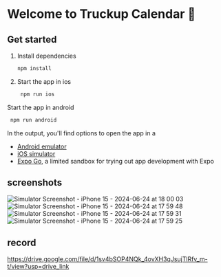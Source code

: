 # Welcome to Truckup Calendar 👋

## Get started

1. Install dependencies

   ```bash
   npm install
   ```

2.
   Start the app in ios

   ```bash
    npm run ios
   ```
   
  Start the app in android

   ```bash
    npm run android
   ```

In the output, you'll find options to open the app in a
- [Android emulator](https://docs.expo.dev/workflow/android-studio-emulator/)
- [iOS simulator](https://docs.expo.dev/workflow/ios-simulator/)
- [Expo Go](https://expo.dev/go), a limited sandbox for trying out app development with Expo

## screenshots

![Simulator Screenshot - iPhone 15 - 2024-06-24 at 18 00 03](https://github.com/Eduardo-Queiroz/truckup-calendar/assets/37419591/fc093856-c387-4f8f-9a10-4505f2c35531)
![Simulator Screenshot - iPhone 15 - 2024-06-24 at 17 59 48](https://github.com/Eduardo-Queiroz/truckup-calendar/assets/37419591/5612e829-6a51-4285-87fe-d0aedc9fc36b)
![Simulator Screenshot - iPhone 15 - 2024-06-24 at 17 59 31](https://github.com/Eduardo-Queiroz/truckup-calendar/assets/37419591/1f68630e-58a0-48ff-91e0-d9bc62e8b151)
![Simulator Screenshot - iPhone 15 - 2024-06-24 at 17 59 25](https://github.com/Eduardo-Queiroz/truckup-calendar/assets/37419591/321850c4-59ff-4d5a-ad89-9f5ef24aaa8f)

## record

https://drive.google.com/file/d/1sv4bSOP4NQk_4ovXH3qJsujTlRfv_m-t/view?usp=drive_link
